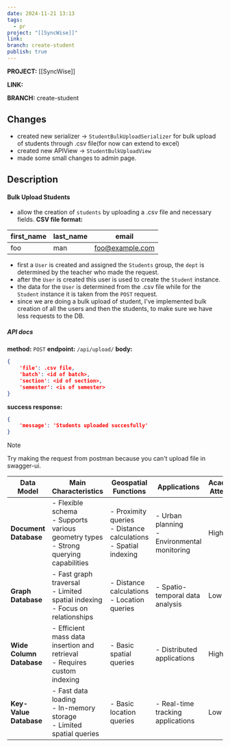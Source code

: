 ```yaml
---
date: 2024-11-21 13:13
tags:
  - pr
project: "[[SyncWise]]"
link: 
branch: create-student
publish: true
---
```


**PROJECT:** [[SyncWise]]

**LINK:** 

**BRANCH:** create-student

## Changes 
- created new serializer -> `StudentBulkUploadSerializer` for bulk upload of students through .csv file(for now can extend to excel) 
- created new APIView -> `StudentBulkUploadView`
- made some small changes to admin page.

## Description

#### Bulk Upload Students 
- allow the creation of `students` by uploading a .csv file and necessary fields.
**CSV file format:**

| first_name | last_name | email           |
| ---------- | --------- | --------------- |
| foo        | man       | foo@example.com |
- first a `User` is created and assigned the `Students` group, the `dept` is determined by the teacher who made the request.
- after the `User` is created this user is used to create the `Student` instance. 
- the data for the `User` is determined from the .csv file while for the `Student` instance it is taken from the `POST` request.
- since we are doing a bulk upload of student, I've implemented bulk creation of all the users and then the students, to make sure we have less requests to the DB.

##### API docs 
**method:** `POST`
**endpoint:** `/api/upload/`
**body:** 
```json
{
	'file': .csv file,
	'batch': <id of batch>,
	'section': <id of section>,
	'semester': <is of semester>
}
```
**success response:** 
```json
{
	'message': 'Students uploaded succesfully'
}
```

> [!note]
> Try making the request from postman because you can't upload file in swagger-ui.


|**Data Model**|**Main Characteristics**|**Geospatial Functions**|**Applications**|**Academic Attention**|
|---|---|---|---|---|
|**Document Database**|- Flexible schema  <br>- Supports various geometry types  <br>- Strong querying capabilities|- Proximity queries  <br>- Distance calculations  <br>- Spatial indexing|- Urban planning  <br>- Environmental monitoring|High|
|**Graph Database**|- Fast graph traversal  <br>- Limited spatial indexing  <br>- Focus on relationships|- Distance calculations  <br>- Location queries|- Spatio-temporal data analysis|Low|
|**Wide Column Database**|- Efficient mass data insertion and retrieval  <br>- Requires custom indexing|- Basic spatial queries|- Distributed applications|High|
|**Key-Value Database**|- Fast data loading  <br>- In-memory storage  <br>- Limited spatial queries|- Basic location queries|- Real-time tracking applications|Low|